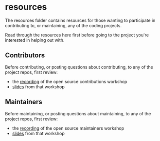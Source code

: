 # resources

The resources folder contains resources for those wanting to participate in contributing to, or maintaining, any of the coding projects.

Read through the resources here first before going to the project you're interested in helping out with.

## Contributors
Before contributing, or posting questions about contributing, to any of the project repos, first review:

- the [recording](https://www.youtube.com/watch?v=3CDY1Ex6L1s) of the open source contributions workshop
- [slides](/slides/ContributingToOpenSourceProjects.pdf) from that workshop

## Maintainers
Before maintaining, or posting questions about maintaining, to any of the project repos, first review:

- the [recording](https://www.youtube.com/watch?v=eYHdXUT8XmA) of the open source maintainers workshop
- [slides](/slides/GettingStartedWithOpenSourceMaintenance.pdf) from that workshop

